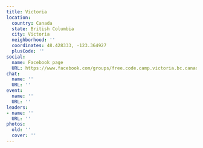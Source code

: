 ```yaml
---
title: Victoria
location:
  country: Canada
  state: British Columbia
  city: Victoria
  neighborhood: ''
  coordinates: 48.428333, -123.364927
  plusCode: ''
social:
  name: Facebook page
  URL: https://www.facebook.com/groups/free.code.camp.victoria.bc.canada
chat:
  name: ''
  URL: ''
event:
  name: ''
  URL: ''
leaders:
- name: ''
  URL: ''
photos:
  old: ''
  cover: ''
---
```

